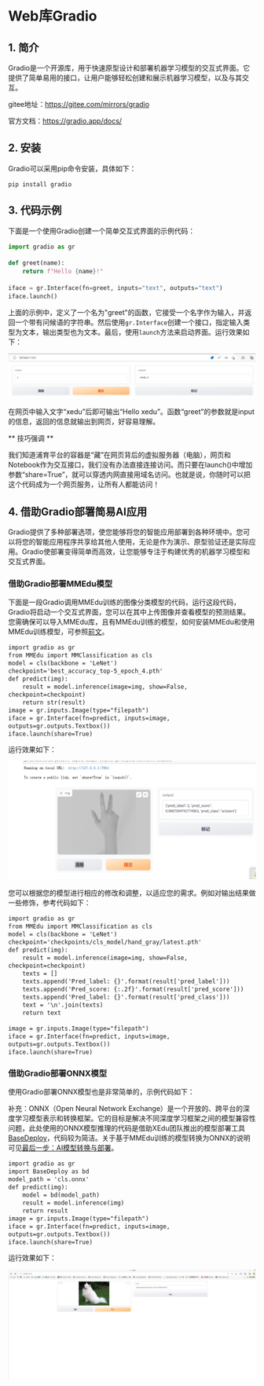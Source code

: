 # Web库Gradio

## 1. 简介

Gradio是一个开源库，用于快速原型设计和部署机器学习模型的交互式界面。它提供了简单易用的接口，让用户能够轻松创建和展示机器学习模型，以及与其交互。

gitee地址：https://gitee.com/mirrors/gradio

官方文档：https://gradio.app/docs/

## 2. 安装

Gradio可以采用pip命令安装，具体如下：

```
pip install gradio
```

## 3. 代码示例

下面是一个使用Gradio创建一个简单交互式界面的示例代码：

```python
import gradio as gr

def greet(name):
    return f"Hello {name}!"

iface = gr.Interface(fn=greet, inputs="text", outputs="text")
iface.launch()

```

上面的示例中，定义了一个名为"greet"的函数，它接受一个名字作为输入，并返回一个带有问候语的字符串。然后使用`gr.Interface`创建一个接口，指定输入类型为文本，输出类型也为文本。最后，使用`launch`方法来启动界面。运行效果如下：

![](../images/scitech_tools/gradiodemo1.png)

在网页中输入文字“xedu”后即可输出“Hello xedu”。函数“greet”的参数就是input的信息，返回的信息就输出到网页，好容易理解。

** 技巧强调 **

我们知道浦育平台的容器是“藏”在网页背后的虚拟服务器（电脑），网页和Notebook作为交互接口，我们没有办法直接连接访问。而只要在launch()中增加参数“share=True”，就可以穿透内网直接用域名访问。也就是说，你随时可以把这个代码成为一个网页服务，让所有人都能访问！


## 4. 借助Gradio部署简易AI应用

Gradio提供了多种部署选项，使您能够将您的智能应用部署到各种环境中。您可以将您的智能应用程序共享给其他人使用，无论是作为演示、原型验证还是实际应用。Gradio使部署变得简单而高效，让您能够专注于构建优秀的机器学习模型和交互式界面。

### 借助Gradio部署MMEdu模型

下面是一段Gradio调用MMEdu训练的图像分类模型的代码，运行这段代码，Gradio将启动一个交互式界面，您可以在其中上传图像并查看模型的预测结果。您需确保可以导入MMEdu库，且有MMEdu训练的模型，如何安装MMEdu和使用MMEdu训练模型，可参照[前文](https://xedu.readthedocs.io/zh/master/mmedu.html)。

```
import gradio as gr
from MMEdu import MMClassification as cls
model = cls(backbone = 'LeNet')
checkpoint='best_accuracy_top-5_epoch_4.pth'
def predict(img):
    result = model.inference(image=img, show=False, checkpoint=checkpoint)
    return str(result)
image = gr.inputs.Image(type="filepath")
iface = gr.Interface(fn=predict, inputs=image, outputs=gr.outputs.Textbox())
iface.launch(share=True)
```

运行效果如下：

![](../images/scitech_tools/gradiodemo2.png)

您可以根据您的模型进行相应的修改和调整，以适应您的需求。例如对输出结果做一些修饰，参考代码如下：

```
import gradio as gr
from MMEdu import MMClassification as cls
model = cls(backbone = 'LeNet')
checkpoint='checkpoints/cls_model/hand_gray/latest.pth'
def predict(img):
    result = model.inference(image=img, show=False, checkpoint=checkpoint)
    texts = []
    texts.append('Pred_label: {}'.format(result['pred_label']))
    texts.append('Pred_score: {:.2f}'.format(result['pred_score']))
    texts.append('Pred_label: {}'.format(result['pred_class']))
    text = '\n'.join(texts)
    return text

image = gr.inputs.Image(type="filepath")
iface = gr.Interface(fn=predict, inputs=image, outputs=gr.outputs.Textbox())
iface.launch(share=True)
```

### 借助Gradio部署ONNX模型

使用Gradio部署ONNX模型也是非常简单的，示例代码如下：

补充：ONNX（Open Neural Network Exchange）是一个开放的、跨平台的深度学习模型表示和转换框架。它的目标是解决不同深度学习框架之间的模型兼容性问题，此处使用的ONNX模型推理的代码是借助XEdu团队推出的模型部署工具[BaseDeploy](https://xedu.readthedocs.io/zh/master/basedeploy/introduction.html)，代码较为简洁。关于基于MMEdu训练的模型转换为ONNX的说明可见[最后一步：AI模型转换与部署](https://xedu.readthedocs.io/zh/master/mmedu/model_convert.html#ai)。

```
import gradio as gr
import BaseDeploy as bd
model_path = 'cls.onnx'
def predict(img):
    model = bd(model_path)
    result = model.inference(img)
    return result
image = gr.inputs.Image(type="filepath")
iface = gr.Interface(fn=predict, inputs=image, outputs=gr.outputs.Textbox())
iface.launch(share=True)
```

运行效果如下：

![](../images/scitech_tools/gradiodemo3.png)